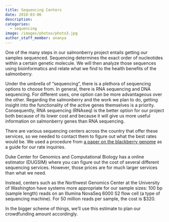```yaml
---
title: Sequencing Centers
date: 2018-03-06
description: 
categories:
  - sequencing
image: /images/photos/photo3.jpg
author_staff_member: ananya
---
```


One of the many steps in our salmonberry project entails getting our samples sequenced.
Sequencing determines the exact order of nucleotides within a certain genetic molecule.
We will then analyze those sequences using bioinformatics and relate what we find to the health benefits of the salmonberry.
<!--more-->
 
Under the umbrella of “sequencing”, there is a plethora of sequencing options to choose from.
In general, there is RNA sequencing and DNA sequencing. For different uses, one option can be more advantageous over the other.
Regarding the salmonberry and the work we plan to do, getting insight into the functionality of the active genes themselves is a priority.
Consequently, RNA sequencing (RNAseq) is the better option for our project both because of its lower cost and because it will give us more useful information on salmonberry genes than RNA sequencing.
 
There are various sequencing centers across the country that offer these services, so we needed to contact them to figure out what the best rates would be.
We used a procedure from [a paper on the blackberry genome](http://onlinelibrary.wiley.com/doi/10.1111/tpj.13215/full) as a guide for our rate inquiries.
 
Duke Center for Genomics and Computational Biology has a online estimator (DUGSIM) where you can figure out the cost of several different sequencing services.
However, those prices are for much larger services than what we need.
 
Instead, centers such as the Northwest Genomics Center at the University of Washington have systems more appropriate for our sample sizes: 100 bp (sample length) reads on an Illumina NovaSeq 6000 S2 flow cell (a type of sequencing machine).
For 50 million reads per sample, the cost is $320.
 
In the bigger scheme of things, we’ll use this estimate to plan our crowdfunding amount accordingly.  
 
